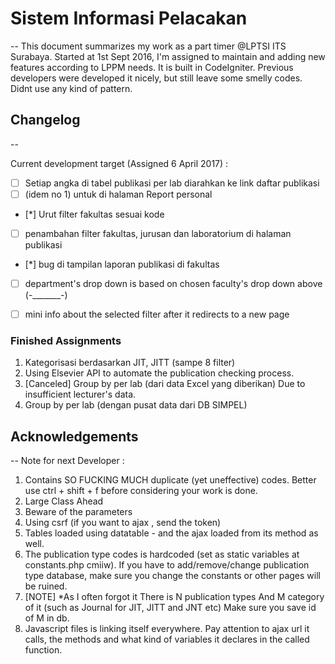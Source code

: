 # Sistem Informasi Pelacakan
--
This document summarizes my work as a part timer @LPTSI ITS Surabaya. Started at 1st Sept 2016, I'm assigned to maintain and adding new features according to LPPM needs. It is built in CodeIgniter. Previous developers were developed it nicely, but still leave some smelly codes. Didnt use any kind of pattern.


## Changelog
--

Current development target (Assigned 6 April 2017) :
- [ ] Setiap angka di tabel publikasi per lab diarahkan ke link daftar publikasi
- [ ] (idem no 1) untuk di halaman Report personal
- [*] Urut filter fakultas sesuai kode
- [ ] penambahan filter fakultas, jurusan dan laboratorium di halaman publikasi
- [*] bug di tampilan laporan publikasi di fakultas
- [ ] department's drop down is based on chosen faculty's drop down above (-_______-)
- [ ] mini info about the selected filter after it redirects to a new page


### Finished Assignments
1. Kategorisasi berdasarkan JIT, JITT (sampe 8 filter)
2. Using Elsevier API to automate the publication checking process.
3. [Canceled] Group by per lab (dari data Excel yang diberikan)
   Due to insufficient lecturer's data.
4. Group by per lab (dengan pusat data dari DB SIMPEL)


## Acknowledgements
--
Note for next Developer :

1. Contains SO FUCKING MUCH duplicate (yet uneffective) codes. Better use ctrl + shift + f before considering your work is done.
2. Large Class Ahead
3. Beware of the parameters
4. Using csrf (if you want to ajax , send the token)
5. Tables loaded using datatable - and the ajax loaded from its method as well.
6. The publication type codes is hardcoded (set as static variables at constants.php cmiiw). If you have to add/remove/change publication type database, make sure you change the constants or other pages will be ruined.
7. [NOTE] *As I often forgot it
	There is N publication types
	And M category of it (such as Journal for JIT, JITT and JNT etc)
	Make sure you save id of M in db.
8. Javascript files is linking itself everywhere. Pay attention to ajax url it calls, the methods and what kind of variables it declares in the called function.
